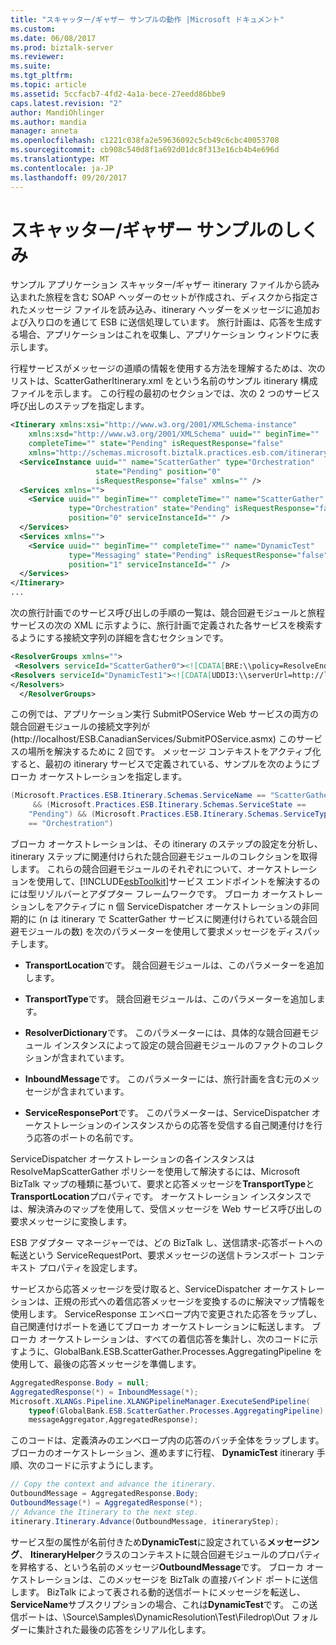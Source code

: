 ```yaml
---
title: "スキャッター/ギャザー サンプルの動作 |Microsoft ドキュメント"
ms.custom: 
ms.date: 06/08/2017
ms.prod: biztalk-server
ms.reviewer: 
ms.suite: 
ms.tgt_pltfrm: 
ms.topic: article
ms.assetid: 5ccfacb7-4fd2-4a1a-bece-27eedd86bbe9
caps.latest.revision: "2"
author: MandiOhlinger
ms.author: mandia
manager: anneta
ms.openlocfilehash: c1221c038fa2e59636092c5cb49c6cbc40053708
ms.sourcegitcommit: cb908c540d8f1a692d01dc8f313e16cb4b4e696d
ms.translationtype: MT
ms.contentlocale: ja-JP
ms.lasthandoff: 09/20/2017
---
```

# <a name="how-the-scatter-gather-sample-works"></a>スキャッター/ギャザー サンプルのしくみ
サンプル アプリケーション スキャッター/ギャザー itinerary ファイルから読み込まれた旅程を含む SOAP ヘッダーのセットが作成され、ディスクから指定されたメッセージ ファイルを読み込み、itinerary ヘッダーをメッセージに追加および入り口のを通じて ESB に送信処理しています。 旅行計画は、応答を生成する場合、アプリケーションはこれを収集し、アプリケーション ウィンドウに表示します。  
  
 行程サービスがメッセージの道順の情報を使用する方法を理解するためは、次のリストは、ScatterGatherItinerary.xml をという名前のサンプル itinerary 構成ファイルを示します。 この行程の最初のセクションでは、次の 2 つのサービス呼び出しのステップを指定します。  
  
```xml  
<Itinerary xmlns:xsi="http://www.w3.org/2001/XMLSchema-instance"   
    xmlns:xsd="http://www.w3.org/2001/XMLSchema" uuid="" beginTime=""   
    completeTime="" state="Pending" isRequestResponse="false"   
    xmlns="http://schemas.microsoft.biztalk.practices.esb.com/itinerary">  
  <ServiceInstance uuid="" name="ScatterGather" type="Orchestration"  
                   state="Pending" position="0"   
                   isRequestResponse="false" xmlns="" />  
  <Services xmlns="">  
    <Service uuid="" beginTime="" completeTime="" name="ScatterGather"  
             type="Orchestration" state="Pending" isRequestResponse="false"  
             position="0" serviceInstanceId="" />  
  </Services>  
  <Services xmlns="">  
    <Service uuid="" beginTime="" completeTime="" name="DynamicTest"  
             type="Messaging" state="Pending" isRequestResponse="false"  
             position="1" serviceInstanceId="" />  
  </Services>  
</Itinerary>  
...  
```  
  
 次の旅行計画でのサービス呼び出しの手順の一覧は、競合回避モジュールと旅程サービスの次の XML に示すように、旅行計画で定義された各サービスを検索するようにする接続文字列の詳細を含むセクションです。  
  
```xml  
<ResolverGroups xmlns="">  
 <Resolvers serviceId="ScatterGather0"><![CDATA[BRE:\\policy=ResolveEndPointScatterGather;version=;useMsg=;]]><![CDATA[UDDI3:\\serverUrl=http://localhost/uddi;bindingKey=uddi:esb:purchaseordersubmitorderservicebinding;credentialType=Ntlm]]></Resolvers>  
<Resolvers serviceId="DynamicTest1"><![CDATA[UDDI3:\\serverUrl=http://localhost/uddi;bindingKey=uddi:esb:orderfileservicebinding;credentialType=Ntlm]]>  
</Resolvers>  
  </ResolverGroups>  
```  
  
 この例では、アプリケーション実行 SubmitPOService Web サービスの両方の競合回避モジュールの接続文字列が (http://localhost/ESB.CanadianServices/SubmitPOService.asmx) このサービスの場所を解決するために 2 回です。 メッセージ コンテキストをアクティブ化すると、最初の itinerary サービスで定義されている、サンプルを次のようにブローカ オーケストレーションを指定します。  
  
```csharp  
(Microsoft.Practices.ESB.Itinerary.Schemas.ServiceName == "ScatterGather")  
     && (Microsoft.Practices.ESB.Itinerary.Schemas.ServiceState ==   
    "Pending") && (Microsoft.Practices.ESB.Itinerary.Schemas.ServiceType   
    == "Orchestration")  
```  
  
 ブローカ オーケストレーションは、その itinerary のステップの設定を分析し、itinerary ステップに関連付けられた競合回避モジュールのコレクションを取得します。 これらの競合回避モジュールのそれぞれについて、オーケストレーションを使用して、[!INCLUDE[esbToolkit](../includes/esbtoolkit-md.md)]サービス エンドポイントを解決するのには型リゾルバーとアダプター フレームワークです。 ブローカ オーケストレーションしをアクティブに n 個 ServiceDispatcher オーケストレーションの非同期的に (n は itinerary で ScatterGather サービスに関連付けられている競合回避モジュールの数) を次のパラメーターを使用して要求メッセージをディスパッチします。  
  
-   **TransportLocation**です。 競合回避モジュールは、このパラメーターを追加します。  
  
-   **TransportType**です。 競合回避モジュールは、このパラメーターを追加します。  
  
-   **ResolverDictionary**です。 このパラメーターには、具体的な競合回避モジュール インスタンスによって設定の競合回避モジュールのファクトのコレクションが含まれています。  
  
-   **InboundMessage**です。 このパラメーターには、旅行計画を含む元のメッセージが含まれています。  
  
-   **ServiceResponsePort**です。 このパラメーターは、ServiceDispatcher オーケストレーションのインスタンスからの応答を受信する自己関連付けを行う応答のポートの名前です。  
  
 ServiceDispatcher オーケストレーションの各インスタンスは ResolveMapScatterGather ポリシーを使用して解決するには、Microsoft BizTalk マップの種類に基づいて、要求と応答メッセージを**TransportType**と**TransportLocation**プロパティです。 オーケストレーション インスタンスでは、解決済みのマップを使用して、受信メッセージを Web サービス呼び出しの要求メッセージに変換します。  
  
 ESB アダプター マネージャーでは、どの BizTalk し、送信請求-応答ポートへの転送という ServiceRequestPort、要求メッセージの送信トランスポート コンテキスト プロパティを設定します。  
  
 サービスから応答メッセージを受け取ると、ServiceDispatcher オーケストレーションは、正規の形式への着信応答メッセージを変換するのに解決マップ情報を使用します。 ServiceResponse エンベロープ内で変更された応答をラップし、自己関連付けポートを通じてブローカ オーケストレーションに転送します。 ブローカ オーケストレーションは、すべての着信応答を集計し、次のコードに示すように、GlobalBank.ESB.ScatterGather.Processes.AggregatingPipeline を使用して、最後の応答メッセージを準備します。  
  
```csharp  
AggregatedResponse.Body = null;  
AggregatedResponse(*) = InboundMessage(*);  
Microsoft.XLANGs.Pipeline.XLANGPipelineManager.ExecuteSendPipeline(  
    typeof(GlobalBank.ESB.ScatterGather.Processes.AggregatingPipeline),  
    messageAggregator,AggregatedResponse);  
```  
  
 このコードは、定義済みのエンベロープ内の応答のバッチ全体をラップします。 ブローカのオーケストレーション、進めますに行程、 **DynamicTest** itinerary 手順、次のコードに示すようにします。  
  
```csharp  
// Copy the context and advance the itinerary.  
OutboundMessage = AggregatedResponse.Body;  
OutboundMessage(*) = AggregatedResponse(*);  
// Advance the Itinerary to the next step.  
itinerary.Itinerary.Advance(OutboundMessage, itineraryStep);  
```  
  
 サービス型の属性が名前付きため**DynamicTest**に設定されている**メッセージング**、 **ItineraryHelper**クラスのコンテキストに競合回避モジュールのプロパティを昇格する、という名前のメッセージ**OutboundMessage**です。 ブローカ オーケストレーションは、このメッセージを BizTalk の直接バインド ポートに送信します。 BizTalk によって表される動的送信ポートにメッセージを転送し、 **ServiceName**サブスクリプションの場合、これは**DynamicTest**です。 この送信ポートは、\Source\Samples\DynamicResolution\Test\Filedrop\Out フォルダーに集計された最後の応答をシリアル化します。